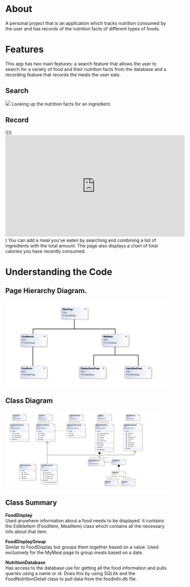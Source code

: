 # About
A personal project that is an application which tracks nutrition consumed by the user and has records of the nutrition facts of different types of foods.

# Features
This app has two main features: a search feature that allows the user to search for a variety of food and their nutrition facts from the database and a recording feature that records the meals the user eats.

## Search
![](https://youtu.be/a8jCKsyJlo0)
Looking up the nutrition facts for an ingredient.

## Record
![](<iframe width="560" height="315" src="https://www.youtube.com/embed/a8jCKsyJlo0?si=A3Yu_d5Q2COn7fDB" title="YouTube video player" frameborder="0" allow="accelerometer; autoplay; clipboard-write; encrypted-media; gyroscope; picture-in-picture; web-share" referrerpolicy="strict-origin-when-cross-origin" allowfullscreen></iframe>)
You can add a meal you've eaten by searching and combining a list of ingredients with the total amount. The page also displays a chart of total calories you have recently consumed. 


# Understanding the Code

## Page Hierarchy Diagram.
![Model](https://raw.githubusercontent.com/AlexN235/NutritionTracker/refs/heads/master/docs/images/Page%20Hierarchy.png)

## Class Diagram 
![Model](https://raw.githubusercontent.com/AlexN235/NutritionTracker/refs/heads/master/docs/images/UML%20Class%20Diagram.png)

## Class Summary

**FoodDisplay**<br/>
  Used anywhere information about a food needs to be displayed. It contains the EdibleItem (FoodItem, MealItem) class which contains all the necessary info about that item.

**FoodDisplayGroup**<br/>
  Similar to FoodDisplay but groups them together based on a value. Used exclusively for the MyMeal page to group meals based on a date.

**NutritionDatabase**<br/>
  Has access to the database use for getting all the food information and pulls queries using a name or id. Does this by using SQLite and the FoodNutritionDetail class to pull data from the foodinfo.db file.




